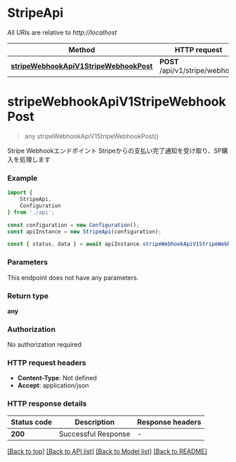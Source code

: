 # StripeApi

All URIs are relative to *http://localhost*

|Method | HTTP request | Description|
|------------- | ------------- | -------------|
|[**stripeWebhookApiV1StripeWebhookPost**](#stripewebhookapiv1stripewebhookpost) | **POST** /api/v1/stripe/webhook | Stripe Webhook|

# **stripeWebhookApiV1StripeWebhookPost**
> any stripeWebhookApiV1StripeWebhookPost()

Stripe Webhookエンドポイント  Stripeからの支払い完了通知を受け取り、SP購入を処理します

### Example

```typescript
import {
    StripeApi,
    Configuration
} from './api';

const configuration = new Configuration();
const apiInstance = new StripeApi(configuration);

const { status, data } = await apiInstance.stripeWebhookApiV1StripeWebhookPost();
```

### Parameters
This endpoint does not have any parameters.


### Return type

**any**

### Authorization

No authorization required

### HTTP request headers

 - **Content-Type**: Not defined
 - **Accept**: application/json


### HTTP response details
| Status code | Description | Response headers |
|-------------|-------------|------------------|
|**200** | Successful Response |  -  |

[[Back to top]](#) [[Back to API list]](../README.md#documentation-for-api-endpoints) [[Back to Model list]](../README.md#documentation-for-models) [[Back to README]](../README.md)

